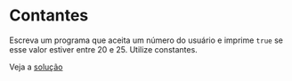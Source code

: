 # Contantes

Escreva um programa que aceita um número do usuário e imprime `true` se esse
valor estiver entre 20 e 25. Utilize constantes.

Veja a [solução](./solucoes/05-constantes.go)